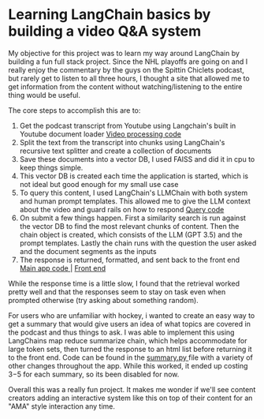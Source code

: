 # Learning LangChain basics by building a video Q&A system

My objective for this project was to learn my way around LangChain by building a fun full stack project. Since the NHL playoffs are going on and I really enjoy the commentary by the guys on the Spittin Chiclets podcast, but rarely get to listen to all three hours, I thought a site that allowed me to get information from the content without watching/listening to the entire thing would be useful.

The core steps to accomplish this are to:
<ol>
 <li>Get the podcast transcript from Youtube using Langchain's built in Youtube document loader <a href='https://github.com/shibby576/chiclet/blob/main/data_processing.py'>Video processing code</a> </li>
 <li>Split the text from the transcript into chunks using LangChain's recursive text splitter and create a collection of documents</li>
 <li>Save these documents into a vector DB, I used FAISS and did it in cpu to keep things simple.</li>
 <li>This vector DB is created each time the application is started, which is not ideal but good enough for my small use case</li>
 <li>To query this content, I used LangChain's LLMChain with both system and human prompt templates. This allowed me to give the LLM context about the video and guard rails on how to respond <a href='https://github.com/shibby576/chiclet/blob/main/query.py'>Query code</a> </li>
 <li>On submit a few things happen. First a similarity search is run against the vector DB to find the most relevant chunks of content. Then the chain object is created, which consists of the LLM (GPT 3.5) and the prompt templates. Lastly the chain runs with the question the user asked and the document segments as the inputs</li>
 <li>The response is returned, formatted, and sent back to the front end <a href='https://github.com/shibby576/chiclet/blob/main/app.py'>Main app code </a>| <a href='https://github.com/shibby576/chiclet/blob/main/templates/index.html'>Front end</a></li>
</ol>

While the response time is a little slow, I found that the retrieval worked pretty well and that the responses seem to stay on task even when prompted otherwise (try asking about something random).

For users who are unfamiliar with hockey, i wanted to create an easy way to get a summary that would give users an idea of what topics are covered in the podcast and thus things to ask. I was able to implement this using LangChains map reduce summarize chain, which helps accommodate for large token sets, then turned the response to an html list before returning it to the front end. Code can be found in the <a href='https://github.com/shibby576/chiclet/blob/main/summary.py'>summary.py </a> file with a variety of other changes throughout the app. While this worked, it ended up costing $3-$5 for each summary, so its been disabled for now. 

Overall this was a really fun project. It makes me wonder if we'll see content creators adding an interactive system like this on top of their content for an "AMA" style interaction any time. 
